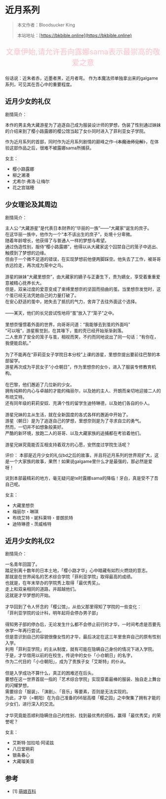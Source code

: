 # 近月系列

> 本文作者：Bloodsucker King
>
> 本站地址：[https://bkbible.online](https://bkbible.online)


<p style="color:pink;text-align:center;font-size:24px">文章伊始,请允许吾向露娜sama表示最崇高的敬爱之意</p>

俗话说：近朱者赤，近墨者黑，近月者弯。
作为本魔法师单独拿出来的galgame系列，可见其在吾心中的重要程度。

## 近月少女的礼仪
剧情简介：
<p>本作的男主角大藏游星为了追逐自己成为服装设计师的梦想，<span >伪装了性别</span>通过妹妹的介绍来到了樱小路露娜的樱公馆当起了女仆同时进入了菲利亚女子学院。</p>


作为近月系列的首部，同时作为近月系列剧情的巅峰之作<s>（本魔法师见解）</s>，在体验这部作品之后，很难不被露娜sama所捕获。

女主：
- 樱小路露娜
- 柳之濑凑
- 尤希尔·弗洛·让梅尔
- 花之宫瑞穂

## 少女理论及其周边
剧情简介：
<p>主人公·“大藏游星”是代表日本财界的“华丽的一族”——“大藏家”诞生的庶子。<br>
在这华丽一族中，他作为一个“本不该出生的庶子”，处境十分卑微。<br>
随着年龄增长，他获得了与普通人一样的梦想与希望。<br>
通过伪造性别，服侍“樱小路露娜”，他得以从大藏家这个囚禁自己的笼子中逃出、触摸到了梦想的边缘。<br>
但由于一个微不足道的错误，在实现梦想前他便两脚踩空。他失去了工作，被哥哥衣远捡走，再次成为笼中之鸟。<br>
<br>
游星的妹妹“大藏里想奈”，由大藏家的嫡子与正妻生下，贵为嫡女，享受着重重爱意被精心抚养长大。<br>
但是，双亲过度的爱意变成了束缚里想奈的坚固而扭曲的茧。当里想奈发觉时，这个茧已经无法凭她自己的力量打破了。<br>
在安心舒适的茧中，她失去了抵抗的气力，舍弃了去往外面这个选择。<br>
<br>
——某天，他们的长兄尝试性地将“茧”放入了“笼子”之中。<br>
<br>
里想奈憧憬着外面的世界，向哥哥问道：“我能够去到茧的外面吗”<br>
“可以哦”，游星察觉到，在其喙下，茧的壳已经开始渐渐剥落。<br>
二人舍弃了安全的笼子与茧，相视而笑，不约而同地说出了同一句话：“有你在，我便能启航。”<br>
<br>
为了不能再在“菲莉亚女子学院日本分校”上课的游星，里想奈提出要前往巴黎的本部留学。<br>
游星再次成为平民女子“小仓朝日”，作为里想奈的女仆，进入了服装专修教育机构。<br>
<br>
在巴黎，他们邂逅了几位新的少女。<br>
拥有纯粹的内心与卓越的才能的梅丽尔，以及她的主人、开朗而亲切地迎接二人的布琉艾特。<br>
还有同年级的莉莉安奴、充满个性的留学生迪特琳德，以及她们各自的仆人。<br>
<br>
游星兄妹的主从生活，就在全新国度的各式各样的邂逅中开始了。<br>
游星（朝日）是为了追逐自己的梦想，里想奈则是为了寻求自立的勇气。<br>
然而，一切并不如想象般美好。<br>
严酷的新环境，放跑二人的哥哥、以及大藏家族的追捕都在考验着他们。<br>
<br>
游星兄妹究竟能否互相支持着双方的心愿，安然度过学院生活呢？
</p>

评价：
本部是近月少女的礼仪bd之后的故事，并且将近月系列的世界观扩大，这是一个大家族的故事，果然！如果说galgame里什么才是最强的，那必然是爱呀！

说到本部最精彩的地方，毫无疑问是te时露娜sama的降临！牙白，真是受不了吾自己呢。

女主：
- 大藏里想奈
- 梅丽尔・琳琪
- 布琉艾特・妮科莱特・普朗凯特
- 迪特琳德・茨威格特

## 近月少女的礼仪2
剧情简介：
<p>一名青年回国了。<br>
踏足别离十数年的日本土地，「樱小路才华」心中暗藏有如烈火燃烧的意志。<br>
那就是在世界闻名的艺术综合学院「菲利亚学院」取得最高的成绩。<br>
也就是，在年末举办的学院秀上取得「最优秀奖」。<br>
走上和双亲相同的道路，并超越他们。<br>
这就是才华梦想的开始。<br>
<br>
才华回到了令人怀念的「樱公馆」，从伯父那里得知了学院的一些变化：<br>
「菲利亚学院的设计科，明年起将会停办男子部」<br>
<br>
得知男子部的停办后，无论发生什么都不会停止前行的才华，一时间考虑是否要先休学一年再行尝试。<br>
但是意识到自己的容貌很像女性的才华，最后决定在这三年里舍弃自己的原有性别入学。<br>
利用「菲利亚学院」的主从制度，就有可能在隐瞒自己身份的情况下进入学院。<br>
于是，才华借用以前的在校生，传说中的女仆「小仓朝日」的名字，<br>
作为二代目的「小仓朝阳」，成为了贵族子女「艾斯特」的仆从。<br>
<br>
但是入学成功不算什么，真正的困难还在后头。<br>
要想在这一世界首屈一指的「艺术综合学院」实现穿着最棒的服装、独自走上舞台的闪耀梦想，<br>
需要综合「服装」、「演剧」、「音乐」等要素，否则是无法实现的。<br>
为此，才华（=朝阳）在为自己准备的66层高楼「樱之园」之中聚集了拥有才能的少女们，进行深入的交流。<br>
<br>
才华究竟能否顺利隐瞒住自己的性别、找到最优秀的搭档，赢得「最优秀奖」的荣誉呢？
</p>


女主：
- 艾斯特·加拉哈·阿诺兹
- 八日堂朔莉
- 银条春心
- 大藏瑠美音


## 参考
<a id="refer-anchor-1"></a>

- [1] [萌娘百科](https://mzh.moegirl.org.cn/%E8%BF%91%E6%9C%88%E5%B0%91%E5%A5%B3%E7%9A%84%E7%A4%BC%E4%BB%AA)

